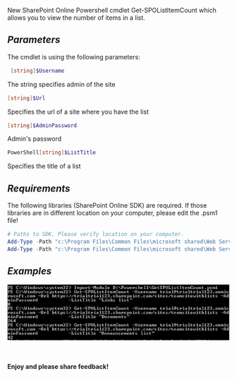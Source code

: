 New SharePoint Online Powershell cmdlet Get-SPOListItemCount which allows you to view the number of items in a list.


## *Parameters*

 

The cmdlet is using the following parameters:
```powershell
 [string]$Username
 ```
The string specifies admin of the site
```powershell
[string]$Url
```
Specifies the url of a site where you have the list
```powershell
[string]$AdminPassword
```
Admin's password
```powershell
PowerShell[string]$ListTitle
```
Specifies the title of a list

## *Requirements*

 

The following libraries (SharePoint Online SDK) are required. If those libraries are in different location on your computer, please edit the .psm1 file!

```PowerShell
# Paths to SDK. Please verify location on your computer.  
Add-Type -Path "c:\Program Files\Common Files\microsoft shared\Web Server Extensions\15\ISAPI\Microsoft.SharePoint.Client.dll"   
Add-Type -Path "c:\Program Files\Common Files\microsoft shared\Web Server Extensions\15\ISAPI\Microsoft.SharePoint.Client.Runtime.dll"  
``` 

 

## *Examples*

<img src="../Get the number of items in a list/GetSpoListCount.png" width="850">

 <br/><br/>
<b>Enjoy and please share feedback!</b>
